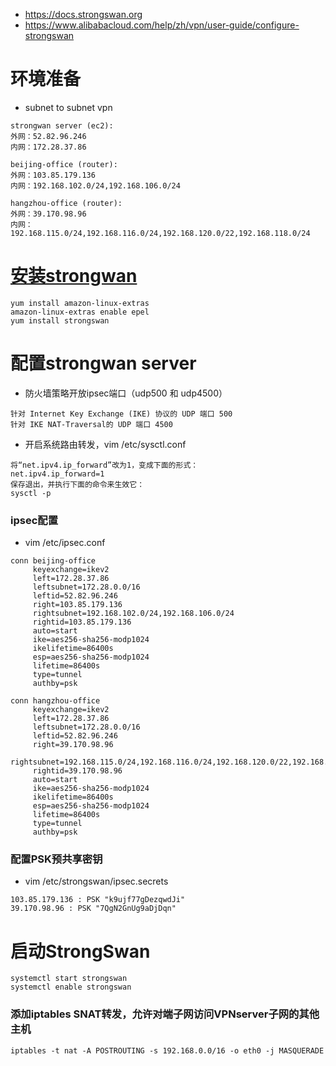 * https://docs.strongswan.org
* https://www.alibabacloud.com/help/zh/vpn/user-guide/configure-strongswan

# 环境准备
* subnet to subnet vpn
```
strongwan server (ec2):
外网：52.82.96.246
内网：172.28.37.86

beijing-office (router):
外网：103.85.179.136
内网：192.168.102.0/24,192.168.106.0/24

hangzhou-office (router):
外网：39.170.98.96
内网：192.168.115.0/24,192.168.116.0/24,192.168.120.0/22,192.168.118.0/24
```

# [安装strongwan](https://rhel.pkgs.org/7/epel-x86_64/strongswan-5.7.2-1.el7.x86_64.rpm.html)
```
yum install amazon-linux-extras
amazon-linux-extras enable epel
yum install strongswan
```

# 配置strongwan server
* 防火墙策略开放ipsec端口（udp500 和 udp4500）
```
针对 Internet Key Exchange (IKE) 协议的 UDP 端口 500
针对 IKE NAT-Traversal的 UDP 端口 4500
```

* 开启系统路由转发，vim /etc/sysctl.conf
```
将“net.ipv4.ip_forward”改为1，变成下面的形式：
net.ipv4.ip_forward=1
保存退出，并执行下面的命令来生效它：
sysctl -p
```

### ipsec配置
* vim /etc/ipsec.conf
```
conn beijing-office
     keyexchange=ikev2
     left=172.28.37.86
     leftsubnet=172.28.0.0/16
     leftid=52.82.96.246
     right=103.85.179.136
     rightsubnet=192.168.102.0/24,192.168.106.0/24
     rightid=103.85.179.136
     auto=start
     ike=aes256-sha256-modp1024
     ikelifetime=86400s
     esp=aes256-sha256-modp1024
     lifetime=86400s
     type=tunnel
     authby=psk

conn hangzhou-office
     keyexchange=ikev2
     left=172.28.37.86
     leftsubnet=172.28.0.0/16
     leftid=52.82.96.246
     right=39.170.98.96
     rightsubnet=192.168.115.0/24,192.168.116.0/24,192.168.120.0/22,192.168.118.0/24
     rightid=39.170.98.96
     auto=start
     ike=aes256-sha256-modp1024
     ikelifetime=86400s
     esp=aes256-sha256-modp1024
     lifetime=86400s
     type=tunnel
     authby=psk
```

### 配置PSK预共享密钥
* vim /etc/strongswan/ipsec.secrets
```
103.85.179.136 : PSK "k9ujf77gDezqwdJi"
39.170.98.96 : PSK "7QgN2GnUg9aDjDqn"
```

# 启动StrongSwan
```
systemctl start strongswan
systemctl enable strongswan
```

### 添加iptables SNAT转发，允许对端子网访问VPNserver子网的其他主机
```
iptables -t nat -A POSTROUTING -s 192.168.0.0/16 -o eth0 -j MASQUERADE
```
